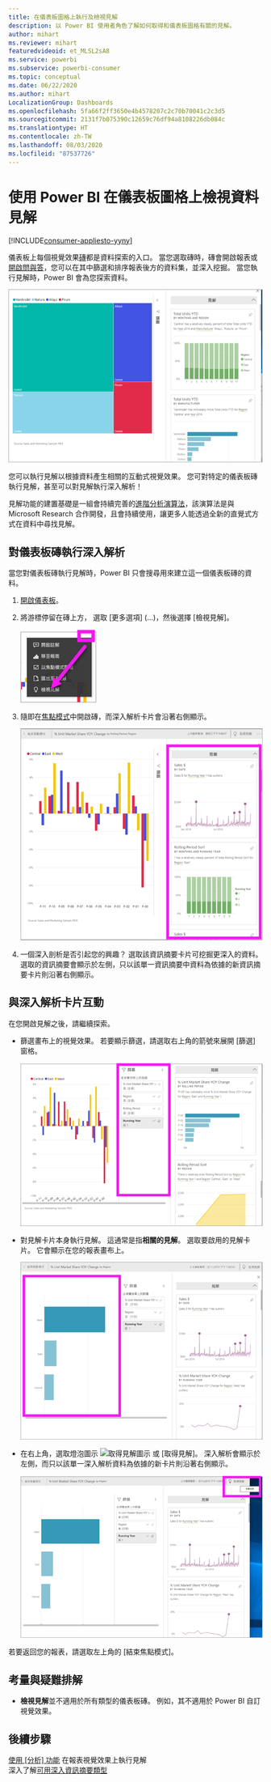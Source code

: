 ```yaml
---
title: 在儀表板圖格上執行及檢視見解
description: 以 Power BI 使用者角色了解如何取得和儀表板圖格有關的見解。
author: mihart
ms.reviewer: mihart
featuredvideoid: et_MLSL2sA8
ms.service: powerbi
ms.subservice: powerbi-consumer
ms.topic: conceptual
ms.date: 06/22/2020
ms.author: mihart
LocalizationGroup: Dashboards
ms.openlocfilehash: 5fa66f2ff3650e4b4578207c2c70b70041c2c3d5
ms.sourcegitcommit: 2131f7b075390c12659c76df94a8108226db084c
ms.translationtype: HT
ms.contentlocale: zh-TW
ms.lasthandoff: 08/03/2020
ms.locfileid: "87537726"
---
```

# <a name="view-data-insights-on-dashboard-tiles-with-power-bi"></a>使用 Power BI 在儀表板圖格上檢視資料見解

[!INCLUDE[consumer-appliesto-yyny](../includes/consumer-appliesto-yyny.md)]

儀表板上每個視覺效果[磚](end-user-tiles.md)都是資料探索的入口。 當您選取磚時，磚會開啟報表或[開啟問與答](end-user-q-and-a.md)，您可以在其中篩選和排序報表後方的資料集，並深入挖掘。 當您執行見解時，Power BI 會為您探索資料。

![省略符號功能表](./media/end-user-insights/power-bi-insight.png)

您可以執行見解以根據資料產生相關的互動式視覺效果。 您可對特定的儀表板磚執行見解，甚至可以對見解執行深入解析！

見解功能的建置基礎是一組會持續完善的[進階分析演算法](end-user-insight-types.md)，該演算法是與 Microsoft Research 合作開發，且會持續使用，讓更多人能透過全新的直覺式方式在資料中尋找見解。

## <a name="run-insights-on-a-dashboard-tile"></a>對儀表板磚執行深入解析
當您對儀表板磚執行見解時，Power BI 只會搜尋用來建立這一個儀表板磚的資料。 

1. [開啟儀表板](end-user-dashboards.md)。
2. 將游標停留在磚上方， 選取 [更多選項] (...)，然後選擇 [檢視見解]。 

    ![省略符號功能表](./media/end-user-insights/power-bi-hovers.png)


3. 隨即在[焦點模式](end-user-focus.md)中開啟磚，而深入解析卡片會沿著右側顯示。    
   
    ![焦點模式](./media/end-user-insights/power-bi-insights-tile.png)    
4. 一個深入剖析是否引起您的興趣？ 選取該資訊摘要卡片可挖掘更深入的資料。 選取的資訊摘要會顯示於左側，只以該單一資訊摘要中資料為依據的新資訊摘要卡片則沿著右側顯示。    

 ## <a name="interact-with-the-insight-cards"></a>與深入解析卡片互動
在您開啟見解之後，請繼續探索。

   * 篩選畫布上的視覺效果。  若要顯示篩選，請選取右上角的箭號來展開 [篩選] 窗格。

      ![展開 [篩選] 功能表的見解](./media/end-user-insights/power-bi-filters.png)
   
   * 對見解卡片本身執行見解。 這通常是指**相關的見解**。 選取要啟用的見解卡片。 它會顯示在您的報表畫布上。
   
      ![展開 [篩選] 功能表的見解](./media/end-user-insights/power-bi-insight-card.png)
   
   * 在右上角，選取燈泡圖示 ![取得見解圖示](./media/end-user-insights/power-bi-bulb-icon.png) 或 [取得見解]。 深入解析會顯示於左側，而只以該單一深入解析資料為依據的新卡片則沿著右側顯示。
     
     ![顯示取得深入資訊圖示的功能表列](./media/end-user-insights/power-bi-related.png)
     
若要返回您的報表，請選取左上角的 [結束焦點模式]。

## <a name="considerations-and-troubleshooting"></a>考量與疑難排解
- **檢視見解**並不適用於所有類型的儀表板磚。 例如，其不適用於 Power BI 自訂視覺效果。<!--[Power BI visuals](end-user-custom-visuals.md)-->


## <a name="next-steps"></a>後續步驟

[使用 [分析] 功能](end-user-analyze-visuals.md)  在報表視覺效果上執行見解  
深入了解[可用深入資訊摘要類型](end-user-insight-types.md)

